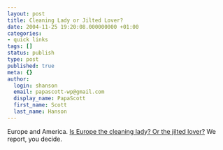 ```yaml
---
layout: post
title: Cleaning Lady or Jilted Lover?
date: 2004-11-25 19:20:08.000000000 +01:00
categories:
- quick links
tags: []
status: publish
type: post
published: true
meta: {}
author:
  login: shanson
  email: papascott-wp@gmail.com
  display_name: PapaScott
  first_name: Scott
  last_name: Hanson
---
```

<p>Europe and America. <a title="Blood & Treasure: can I do for you now?" href="http://bloodandtreasure.typepad.com/blood_treasure/2004/11/can_i_do_for_yo.html">Is Europe the cleaning lady? Or the jilted lover?</a> We report, you decide.</p>
